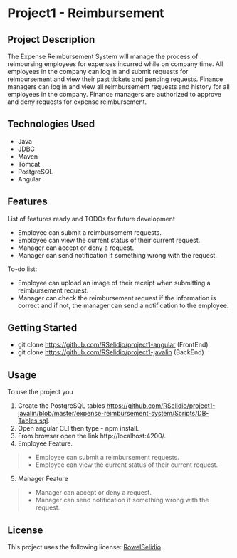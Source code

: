 # Project1 - Reimbursement

## Project Description

The Expense Reimbursement System will manage the process of reimbursing employees for expenses incurred while on company time. All employees in the company can log in and submit requests for reimbursement and view their past tickets and pending requests. Finance managers can log in and view all reimbursement requests and history for all employees in the company. Finance managers are authorized to approve and deny requests for expense reimbursement.
## Technologies Used

* Java
* JDBC
* Maven
* Tomcat
* PostgreSQL
* Angular

## Features

List of features ready and TODOs for future development
* Employee can submit a reimbursement requests.
* Employee can view the current status of their current request.
* Manager can accept or deny a request.
* Manager can send notification if something wrong with the request.

To-do list:
* Employee can upload an image of their receipt when submitting a reimbursement request.
* Manager can check the reimbursement request if the information is correct and if not, the manager can send a notification to the employee.

## Getting Started
   
* git clone https://github.com/RSelidio/project1-angular (FrontEnd)
* git clone https://github.com/RSelidio/project1-javalin (BackEnd)


Usage
---
To use the project you 
1.	Create the PostgreSQL tables https://github.com/RSelidio/project1-javalin/blob/master/expense-reimbursement-system/Scripts/DB-Tables.sql.
2.	Open angular CLI then type - npm install.
3.	From browser open the link http://localhost:4200/.
4.	Employee Feature.
>* Employee can submit a reimbursement requests.
>* Employee can view the current status of their current request.
5.	Manager Feature
>* Manager can accept or deny a request.
>* Manager can send notification if something wrong with the request.

## License

This project uses the following license: [RowelSelidio](<link>).

